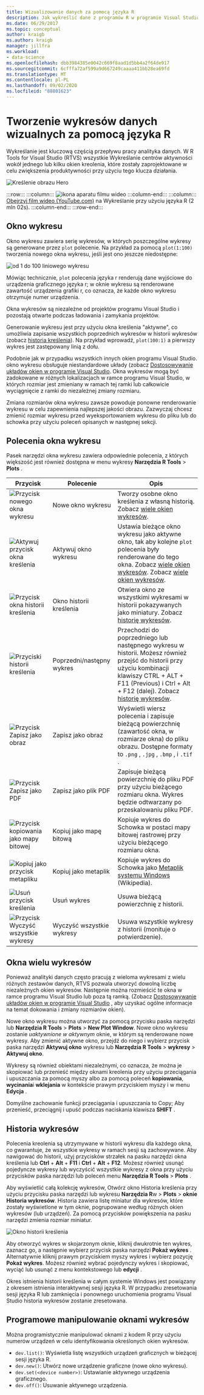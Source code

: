 ```yaml
---
title: Wizualizowanie danych za pomocą języka R
description: Jak wykreślić dane z programów R w programie Visual Studio przy użyciu okien wykresów.
ms.date: 06/29/2017
ms.topic: conceptual
author: kraigb
ms.author: kraigb
manager: jillfra
ms.workload:
- data-science
ms.openlocfilehash: dbb3984385e0042c669f8aad1d5bb4a2f64de917
ms.sourcegitcommit: 6cfffa72af599a9d667249caaaa411bb28ea69fd
ms.translationtype: MT
ms.contentlocale: pl-PL
ms.lasthandoff: 09/02/2020
ms.locfileid: "88801623"
---
```

# <a name="create-visual-data-plots-with-r"></a>Tworzenie wykresów danych wizualnych za pomocą języka R

Wykreślanie jest kluczową częścią przepływu pracy analityka danych. W R Tools for Visual Studio (RTVS) wszystkie Wykreślanie centrów aktywności wokół jednego lub kilku okien kreolenia, które zostały zaprojektowane w celu zwiększenia produktywności przy użyciu tego klucza działania.

![Kreślenie obrazu Hero](media/plotting-hero-image.png)

:::row:::
    :::column:::
        ![ikona aparatu filmu wideo](../install/media/video-icon.png "Obejrzyj film")
    :::column-end:::
    :::column:::
        [Obejrzyj film wideo (YouTube.com)](https://www.youtube.com/watch?v=ZTbKmz5RSgY) na Wykreślanie przy użyciu języka R (2 mln 02s).
    :::column-end:::
:::row-end:::

## <a name="the-plot-window"></a>Okno wykresu

Okno wykresu zawiera serię wykresów, w których poszczególne wykresy są generowane przez `plot` polecenie. Na przykład za pomocą `plot(1:100)` tworzenia nowego okna wykresu, jeśli jest ono jeszcze niedostępne:

![od 1 do 100 liniowego wykresu](media/plotting-1-to-100.png)

Mówiąc technicznie, `plot` polecenia języka r renderują dane wyjściowe do urządzenia graficznego języka r; w oknie wykresu są renderowane zawartość urządzenia grafiki r, co oznacza, że każde okno wykresu otrzymuje numer urządzenia.

Okna wykresów są niezależne od projektów programu Visual Studio i pozostają otwarte podczas ładowania i zamykania projektów.

Generowanie wykresu jest przy użyciu okna kreślenia "aktywne", co umożliwia zapisanie wszystkich poprzednich wykresów w historii wykresów (zobacz [historia kreślenia](#plot-history)). Na przykład wprowadź, `plot(100:1)` a pierwszy wykres jest zastępowany linią z dołu.

Podobnie jak w przypadku wszystkich innych okien programu Visual Studio. okno wykresu obsługuje niestandardowe układy (zobacz [Dostosowywanie układów okien w programie Visual Studio](../ide/customizing-window-layouts-in-visual-studio.md). Okna wykresów mogą być zadokowane w różnych lokalizacjach w ramce programu Visual Studio, w których rozmiar jest zmieniany w ramach tej ramki lub całkowicie wyciągnięcie z ramki do niezależnej zmiany rozmiaru.

Zmiana rozmiarów okna wykresu zawsze powoduje ponowne renderowanie wykresu w celu zapewnienia najlepszej jakości obrazu. Zazwyczaj chcesz zmienić rozmiar wykresu przed wyeksportowaniem wykresu do pliku lub do schowka przy użyciu poleceń opisanych w następnej sekcji.

## <a name="plot-window-commands"></a>Polecenia okna wykresu

Pasek narzędzi okna wykresu zawiera odpowiednie polecenia, z których większość jest również dostępna w menu wykresy **Narzędzia R Tools**  >  **Plots** .

| Przycisk | Polecenie | Opis |
| --- | --- | --- |
| ![Przycisk nowego okna wykresu](media/plotting-toolbar-01-new-plot-window.png) | Nowe okno wykresu | Tworzy osobne okno kreślenia z własną historią. Zobacz [wiele okien wykresów](#multiple-plot-windows). |
| ![Aktywuj przycisk okna kreślenia](media/plotting-toolbar-02-activate-plot-window.png) | Aktywuj okno wykresu | Ustawia bieżące okno wykresu jako aktywne okno, tak aby kolejne `plot` polecenia były renderowane do tego okna. Zobacz [wiele okien wykresów](#multiple-plot-windows). Zobacz [wiele okien wykresów](#multiple-plot-windows). |
| ![Przycisk okna historii kreślenia](media/plotting-toolbar-03-plot-history.png) | Okno historii kreślenia | Otwiera okno ze wszystkimi wykresami w historii pokazywanych jako miniatury. Zobacz [historię wykresów](#plot-history). |
| ![Przyciski historii kreślenia](media/plotting-toolbar-04-plot-history-arrows.png) | Poprzedni/następny wykres |  Przechodzi do poprzedniego lub następnego wykresu w historii. Możesz również przejść do historii przy użyciu kombinacji klawiszy CTRL + ALT + F11 (Previous) i Ctrl + Alt + F12 (dalej). Zobacz [historię wykresów](#plot-history). |
| ![Przycisk Zapisz jako obraz](media/plotting-toolbar-05-save-as-image.png)| Zapisz jako obraz | Wyświetli wiersz polecenia i zapisuje bieżącą powierzchnię (zawartość okna, w rozmiarze okna) do pliku obrazu. Dostępne formaty to `.png` , `.jpg` , `.bmp` , i `.tif` . |
| ![Przycisk Zapisz jako PDF](media/plotting-toolbar-06-save-as-pdf.png)| Zapisz jako plik PDF | Zapisuje bieżącą powierzchnię do pliku PDF przy użyciu bieżącego rozmiaru okna. Wykres będzie odtwarzany po przeskalowaniu pliku PDF. |
| ![Przycisk kopiowania jako mapy bitowej](media/plotting-toolbar-07-copy-as-bitmap.png)| Kopiuj jako mapę bitową | Kopiuje wykres do Schowka w postaci mapy bitowej rastrowej przy użyciu bieżącego rozmiaru okna. |
| ![Kopiuj jako przycisk metapliku](media/plotting-toolbar-08-copy-as-metafile.png)| Kopiuj jako metaplik | Kopiuje wykres do Schowka jako [Metaplik systemu Windows](https://en.wikipedia.org/wiki/Windows_Metafile) (Wikipedia). |
| ![Usuń przycisk kreślenia](media/plotting-toolbar-09-remove-plot.png)| Usuń wykres | Usuwa bieżącą powierzchnię z historii. |
| ![Przycisk Wyczyść wszystkie wykresy](media/plotting-toolbar-10-clear-all-plots.png) | Wyczyść wszystkie wykresy | Usuwa wszystkie wykresy z historii (monituje o potwierdzenie). |

## <a name="multiple-plot-windows"></a>Okna wielu wykresów

Ponieważ analityki danych często pracują z wieloma wykresami z wielu różnych zestawów danych, RTVS pozwala utworzyć dowolną liczbę niezależnych okien wykresów. Następnie można rozmieścić te okna w ramce programu Visual Studio lub poza tą ramką. (Zobacz [Dostosowywanie układów okien w programie Visual Studio](../ide/customizing-window-layouts-in-visual-studio.md) , aby uzyskać ogólne informacje na temat dokowania i zmiany rozmiarów okien).

Nowe okno wykresu można utworzyć za pomocą przycisku paska narzędzi lub **Narzędzia R Tools**  >  **Plots**  >  **New Plot Window**. Nowe okno wykresu zostanie *uaktywnione w aktywnym* oknie, w którym są renderowane nowe wykresy. Aby zmienić aktywne okno, przejdź do niego i wybierz przycisk paska narzędzi **Aktywuj okno** wykresu lub **Narzędzia R Tools**  >  **wykresy**  >  **Aktywuj okno**.

Wykresy są również obiektami niezależnymi, co oznacza, że można je skopiować lub przenieść między oknami kreolenia przy użyciu przeciągania i upuszczania za pomocą myszy albo za pomocą poleceń **kopiowania**, **wycinania**i **wklejania** w kontekście prawym przyciskiem myszy i w menu **Edycja** .

Domyślne zachowanie funkcji przeciągania i upuszczania to Copy; Aby przenieść, przeciągnij i upuść podczas naciskania klawisza **SHIFT** .

## <a name="plot-history"></a>Historia wykresów

Polecenia kreolenia są utrzymywane w historii wykresu dla każdego okna, co gwarantuje, że wszystkie wykresy w ramach sesji są zachowywane. Aby nawigować do historii, użyj przycisków strzałek na pasku narzędzi okna kreślenia lub **Ctrl** + **Alt** + **F11** i **Ctrl** + **Alt** + **F12**. Możesz również usunąć pojedyncze wykresy lub wyczyścić wszystkie wykresy z okna przy użyciu przycisków paska narzędzi lub poleceń menu **Narzędzia R Tools**  >  **Plots** .

Aby wyświetlić całą kolekcję wykresów, Otwórz okno Historia kreślenia przy użyciu przycisku paska narzędzi lub wykresu **Narzędzia R**w  >  **Plots**  >  **oknie Historia wykresów**.
Historia zawiera listę miniatur dla wykresów, które zostały wyświetlone w tym oknie, pogrupowane według różnych okien wykresów (lub urządzeń). Za pomocą przycisków powiększenia na pasku narzędzi zmienia rozmiar miniatur.

![Okno historii kreślenia](media/plotting-plot-history-window.png)

Aby otworzyć wykres w skojarzonym oknie, kliknij dwukrotnie ten wykres, zaznacz go, a następnie wybierz przycisk paska narzędzi **Pokaż wykres** . Alternatywnie kliknij prawym przyciskiem myszy wykres i wybierz pozycję **Pokaż wykres**. Możesz również wybrać pojedynczy wykres i skopiować, wyciąć lub usunąć z menu kontekstowego lub **edycji** .

Okres istnienia historii kreślenia w całym systemie Windows jest powiązany z okresem istnienia interaktywnej sesji języka R. W przypadku zresetowania sesji języka R lub zamknięcia i ponownego uruchomienia programu Visual Studio historia wykresów zostanie zresetowana.

## <a name="programmatically-manipulate-plot-windows"></a>Programowe manipulowanie oknami wykresów

Można programistycznie manipulować oknami z kodem R przy użyciu numerów urządzeń w celu identyfikowania określonych okien wykresów.

- `dev.list()`: Wyświetla listę wszystkich urządzeń graficznych w bieżącej sesji języka R.
- `dev.new()`: Utwórz nowe urządzenie graficzne (nowe okno wykresu).
- `dev.set(<device number>)`: Ustawianie aktywnego urządzenia graficznego.
- `dev.off()`: Usuwanie aktywnego urządzenia.
